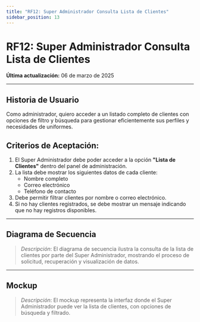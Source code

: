 ```yaml
---
title: "RF12: Super Administrador Consulta Lista de Clientes"  
sidebar_position: 13
---
```


# RF12: Super Administrador Consulta Lista de Clientes  

**Última actualización:** 06 de marzo de 2025  

---

## Historia de Usuario  

Como administrador, quiero acceder a un listado completo de clientes con opciones de filtro y búsqueda para gestionar eficientemente sus perfiles y necesidades de uniformes.


## **Criterios de Aceptación:**  

1. El Super Administrador debe poder acceder a la opción **"Lista de Clientes"** dentro del panel de administración.  
2. La lista debe mostrar los siguientes datos de cada cliente:  
   - Nombre completo  
   - Correo electrónico  
   - Teléfono de contacto  
3. Debe permitir filtrar clientes por nombre o correo electrónico.  
4. Si no hay clientes registrados, se debe mostrar un mensaje indicando que no hay registros disponibles.  

---

## **Diagrama de Secuencia**  

> *Descripción*: El diagrama de secuencia ilustra la consulta de la lista de clientes por parte del Super Administrador, mostrando el proceso de solicitud, recuperación y visualización de datos.  

---

## **Mockup**  

> *Descripción*: El mockup representa la interfaz donde el Super Administrador puede ver la lista de clientes, con opciones de búsqueda y filtrado.  
